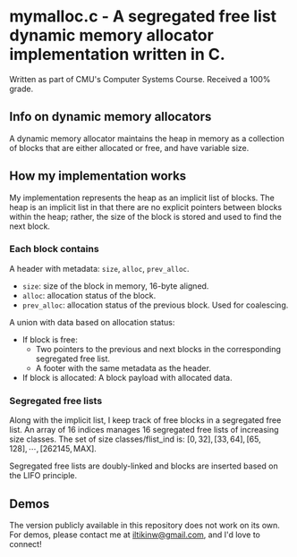 # mymalloc.c - A segregated free list dynamic memory allocator implementation written in C.
Written as part of CMU's Computer Systems Course. Received a 100% grade.
## Info on dynamic memory allocators
A dynamic memory allocator maintains the heap in memory as a collection of blocks that are either allocated or free, and have variable size.
## How my implementation works
My implementation represents the heap as an implicit list of blocks. The heap is an implicit list in that there are no explicit pointers between blocks within the heap; rather, the size of the block is stored and used to find the next block.
### Each block contains
A header with metadata: ```size```, ```alloc```, ```prev_alloc```.
* ```size```: size of the block in memory, 16-byte aligned.
* ```alloc```: allocation status of the block.
* ```prev_alloc```: allocation status of the previous block. Used for coalescing.

A union with data based on allocation status:
* If block is free: 
    * Two pointers to the previous and next blocks in the corresponding segregated free list.
    * A footer with the same metadata as the header.
* If block is allocated: A block payload with allocated data.
### Segregated free lists
Along with the implicit list, I keep track of free blocks in a segregated free list. An array of 16 indices manages 16 segregated free lists of increasing size classes. The set of size classes/flist_ind is: ${ [0, 32], [33, 64], [65, 128], \cdots , [262145, \text{MAX}] }$.

Segregated free lists are doubly-linked and blocks are inserted based on the LIFO principle.
## Demos
The version publicly available in this repository does not work on its own. For demos, please contact me at iltikinw@gmail.com, and I'd love to connect!